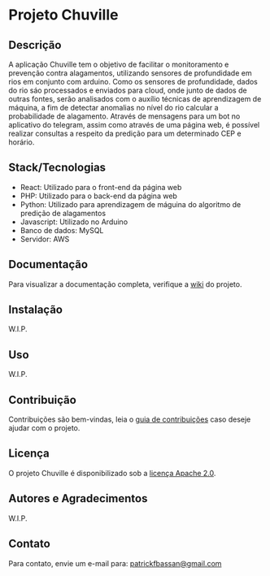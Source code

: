 # Projeto Chuville

## Descrição
A aplicação Chuville tem o objetivo de facilitar o monitoramento e prevenção contra alagamentos, utilizando sensores de profundidade em rios em conjunto com arduino. Como os sensores de profundidade, dados do rio sáo processados e enviados para cloud, onde junto de dados de outras fontes, serão analisados com o auxílio técnicas de aprendizagem de máquina, a fim de detectar anomalias no nível do rio calcular a probabilidade de alagamento. Através de mensagens para um bot no aplicativo do telegram, assim como através de uma página web, é possível realizar consultas a respeito da predição para um determinado CEP e horário.

## Stack/Tecnologias
- React: Utilizado para o front-end da página web
- PHP: Utilizado para o back-end da página web
- Python: Utilizado para aprendizagem de máguina do algoritmo de predição de alagamentos
- Javascript: Utilizado no Arduino
- Banco de dados: MySQL
- Servidor: AWS

## Documentação
Para visualizar a documentação completa, verifique a [wiki](https://github.com/PatrickBassan/projetoChuville/wiki) do projeto.

## Instalação
W.I.P.

## Uso
W.I.P.

## Contribuição
Contribuições são bem-vindas, leia o [guia de contribuições](https://github.com/PatrickBassan/projetoChuville/wiki) caso deseje ajudar com o projeto.

## Licença
O projeto Chuville é disponibilizado sob a [licença Apache 2.0](https://www.apache.org/licenses/LICENSE-2.0).

## Autores e Agradecimentos
W.I.P.

## Contato
Para contato, envie um e-mail para: patrickfbassan@gmail.com

